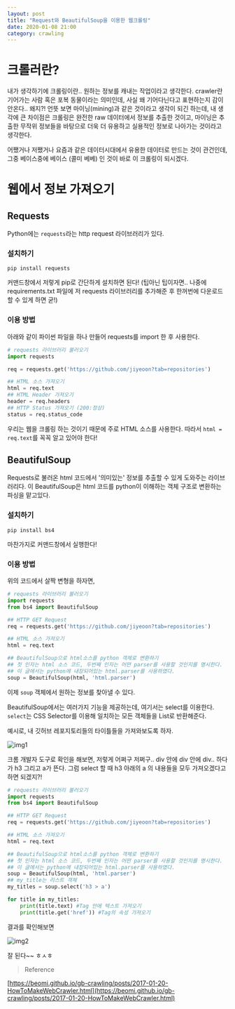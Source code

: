 ```yaml
---
layout: post
title: "Request와 BeautifulSoup을 이용한 웹크롤링"
date: 2020-01-08 21:00
category: crawling
---
```


# 크롤러란?
내가 생각하기에 크롤링이란.. 원하는 정보를 캐내는 작업이라고 생각한다. crawler란 기어가는 사람 혹은 포복 동물이라는 의미인데, 사실 왜 기어다닌다고 표현하는지 감이 안온다.. 왜지?!
언뜻 보면 마이닝(mining)과 같은 것이라고 생각이 되긴 하는데, 내 생각에 큰 차이점은 크롤링은 완전한 raw 데이터에서 정보를 추출한 것이고, 마이닝은 추출한 무작위 정보들을 바탕으로 더욱 더 유용하고 실용적인 정보로 나아가는 것이라고 생각한다.

어쨌거나 저쨌거나 요즘과 같은 데이터시대에서 유용한 데이터로 만드는 것이 관건인데, 그중 베이스중에 베이스 (콜미 베베) 인 것이 바로 이 크롤링이 되시겠다.

# 웹에서 정보 가져오기

## Requests
Python에는  `requests`라는 http request 라이브러리가 있다.

### 설치하기

```
pip install requests
```

커맨드창에서 저렇게 pip로 간단하게 설치하면 된다!
(팁아닌 팁이자면.. 나중에 requirements.txt 파일에 저 requests 라이브러리를 추가해준 후 한꺼번에 다운로드 할 수 있게 하면 굳!)

### 이용 방법

아래와 같이 파이썬 파일을 하나 만들어 requests를 import 한 후 사용한다.

```python
# requests 라이브러리 불러오기
import requests

req = requests.get('https://github.com/jiyeoon?tab=repositories')

## HTML 소스 가져오기
html = req.text
## HTML Header 가져오기
header = req.headers
## HTTP Status 가져오기 (200:정상)
status = req.status_code
```
우리는 웹을 크롤링 하는 것이기 때문에 주로 HTML 소스를 사용한다. 따라서 `html = req.text`를 꼭꼭 알고 있어야 한다!


## BeautifulSoup

Requests로 불러온 html 코드에서 '의미있는' 정보를 추출할 수 있게 도와주는 라이브러리다. 이 BeautifulSoup은 html 코드를 python이 이해하는 객체 구조로 변환하는 파싱을 맡고있다.

### 설치하기
```
pip install bs4
```
마찬가지로 커맨드창에서 실행한다!

### 이용 방법

위의 코드에서 살짝 변형을 하자면,

```python
# requests 라이브러리 불러오기
import requests
from bs4 import BeautifulSoup

## HTTP GET Request
req = requests.get('https://github.com/jiyeoon?tab=repositories')

## HTML 소스 가져오기
html = req.text

## BeautifulSoup으로 html소스를 python 객체로 변환하기
## 첫 인자는 html 소스 코드, 두번째 인자는 어떤 parser를 사용할 것인지를 명시한다.
## 이 글에서는 python에 내장되어있는 html.parser를 사용하였다.
soup = BeautifulSoup(html, 'html.parser')
```

이제 `soup` 객체에서 원하는 정보를 찾아낼 수 있다.

BeautifulSoup에서는 여러가지 기능을 제공하는데, 여기서는 select를 이용한다. `select`는 CSS Selector를 이용해 일치하는 모든 객체들을 List로 반환해준다.

예시로, 내 깃허브 레포지토리들의 타이틀들을 가져와보도록 하자.

![img1](https://img1.daumcdn.net/thumb/R1280x0/?scode=mtistory2&fname=https%3A%2F%2Fk.kakaocdn.net%2Fdn%2FbiTeRU%2FbtqAXoGvdn8%2FNfk0aapTG0qew4umeDCCMK%2Fimg.png)

크롬 개발자 도구로 확인을 해보면, 저렇게 어쩌구 저쩌구.. div 안에 div 안에 div.. 하다가 h3 그리고 a가 뜬다. 그럼 select 할 때 h3 아래의 a 의 내용들을 모두 가져오겠다고 하면 되겠지?!


```python
# requests 라이브러리 불러오기
import requests
from bs4 import BeautifulSoup

## HTTP GET Request
req = requests.get('https://github.com/jiyeoon?tab=repositories')

## HTML 소스 가져오기
html = req.text

## BeautifulSoup으로 html소스를 python 객체로 변환하기
## 첫 인자는 html 소스 코드, 두번째 인자는 어떤 parser를 사용할 것인지를 명시한다.
## 이 글에서는 python에 내장되어있는 html.parser를 사용하였다.
soup = BeautifulSoup(html, 'html.parser')
## my_title는 리스트 객체
my_titles = soup.select('h3 > a')

for title in my_titles:
    print(title.text) #Tag 안에 텍스트 가져오기
    print(title.get('href')) #Tag의 속성 가져오기
```

결과를 확인해보면

![img2](https://img1.daumcdn.net/thumb/R1280x0/?scode=mtistory2&fname=https%3A%2F%2Fk.kakaocdn.net%2Fdn%2FbpHYWC%2FbtqAY6ENAky%2FVeAdDex96suFt0zsaAhZrK%2Fimg.png)

잘 된다~~ ㅎㅅㅎ

> Reference

[https://beomi.github.io/gb-crawling/posts/2017-01-20-HowToMakeWebCrawler.html](https://beomi.github.io/gb-crawling/posts/2017-01-20-HowToMakeWebCrawler.html)